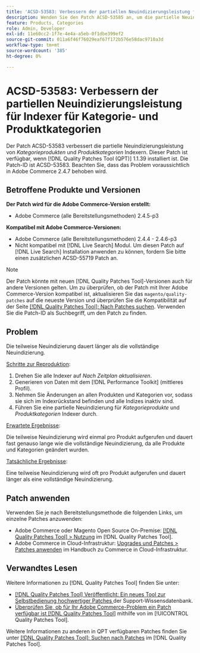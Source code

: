 ```yaml
---
title: 'ACSD-53583: Verbessern der partiellen Neuindizierungsleistung für [!UICONTROL Category Products]- und [!UICONTROL Product Categories]'
description: Wenden Sie den Patch ACSD-53585 an, um die partielle Neuindizierungsleistung für Kategorieprodukte und Produktkategorieindexer zu verbessern.
feature: Products, Categories
role: Admin, Developer
exl-id: 11e60cc2-1f7e-4e4a-a5eb-0f1dbe399ef2
source-git-commit: 011a6f46f76029eaf67f172b576e58dac9710a3d
workflow-type: tm+mt
source-wordcount: '385'
ht-degree: 0%

---
```


# ACSD-53583: Verbessern der partiellen Neuindizierungsleistung für Indexer für Kategorie- und Produktkategorien

Der Patch ACSD-53583 verbessert die partielle Neuindizierungsleistung von *Kategorieprodukten* und *Produktkategorien* Indexern. Dieser Patch ist verfügbar, wenn [!DNL Quality Patches Tool (QPT)] 1.1.39 installiert ist. Die Patch-ID ist ACSD-53583. Beachten Sie, dass das Problem voraussichtlich in Adobe Commerce 2.4.7 behoben wird.

## Betroffene Produkte und Versionen

**Der Patch wird für die Adobe Commerce-Version erstellt:**

* Adobe Commerce (alle Bereitstellungsmethoden) 2.4.5-p3

**Kompatibel mit Adobe Commerce-Versionen:**

* Adobe Commerce (alle Bereitstellungsmethoden) 2.4.4 - 2.4.6-p3
* Nicht kompatibel mit [!DNL Live Search] Modul. Um diesen Patch auf [!DNL Live Search] Installation anwenden zu können, fordern Sie bitte einen zusätzlichen ACSD-55719 Patch an.

>[!NOTE]
>
>Der Patch könnte mit neuen [!DNL Quality Patches Tool]-Versionen auch für andere Versionen gelten. Um zu überprüfen, ob der Patch mit Ihrer Adobe Commerce-Version kompatibel ist, aktualisieren Sie das `magento/quality-patches` auf die neueste Version und überprüfen Sie die Kompatibilität auf der Seite [[!DNL Quality Patches Tool]: Nach Patches suchen](https://experienceleague.adobe.com/tools/commerce-quality-patches/index.html?lang=de). Verwenden Sie die Patch-ID als Suchbegriff, um den Patch zu finden.

## Problem

Die teilweise Neuindizierung dauert länger als die vollständige Neuindizierung.

<u>Schritte zur Reproduktion</u>:

1. Drehen Sie alle Indexer auf *Nach Zeitplan aktualisieren*.
1. Generieren von Daten mit dem [!DNL Performance Toolkit] (mittleres Profil).
1. Nehmen Sie Änderungen an allen Produkten und Kategorien vor, sodass sie sich im Indexrückstand befinden und alle Indizes inaktiv sind.
1. Führen Sie eine partielle Neuindizierung für *Kategorieprodukte* und *Produktkategorien* Indexer durch.

<u>Erwartete Ergebnisse</u>:

Die teilweise Neuindizierung wird einmal pro Produkt aufgerufen und dauert fast genauso lange wie die vollständige Neuindizierung, da alle Produkte und Kategorien geändert wurden.

<u>Tatsächliche Ergebnisse</u>:

Eine teilweise Neuindizierung wird oft pro Produkt aufgerufen und dauert länger als eine vollständige Neuindizierung.

## Patch anwenden

Verwenden Sie je nach Bereitstellungsmethode die folgenden Links, um einzelne Patches anzuwenden:

* Adobe Commerce oder Magento Open Source On-Premise: [[!DNL Quality Patches Tool] > Nutzung](/help/tools/quality-patches-tool/usage.md) im [!DNL Quality Patches Tool].
* Adobe Commerce in Cloud-Infrastruktur: [Upgrades und Patches > Patches anwenden](https://experienceleague.adobe.com/docs/commerce-cloud-service/user-guide/develop/upgrade/apply-patches.html?lang=de) im Handbuch zu Commerce in Cloud-Infrastruktur.

## Verwandtes Lesen

Weitere Informationen zu [!DNL Quality Patches Tool] finden Sie unter:

* [[!DNL Quality Patches Tool] Veröffentlicht: Ein neues Tool zur Selbstbedienung hochwertiger Patches ](https://experienceleague.adobe.com/de/docs/commerce-operations/tools/quality-patches-tool/quality-patches-tool-to-self-serve-quality-patches) der Support-Wissensdatenbank.
* [Überprüfen Sie, ob für Ihr Adobe Commerce-Problem ein Patch verfügbar ist [!DNL Quality Patches Tool]](/help/tools/quality-patches-tool/patches-available-in-qpt/check-patch-for-magento-issue-with-magento-quality-patches.md) mithilfe von im [!UICONTROL Quality Patches Tool].


Weitere Informationen zu anderen in QPT verfügbaren Patches finden Sie unter [[!DNL Quality Patches Tool]: Suchen nach Patches](https://experienceleague.adobe.com/tools/commerce-quality-patches/index.html?lang=de) im [!DNL Quality Patches Tool].
